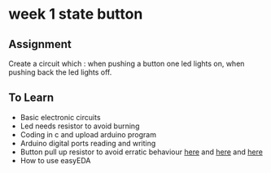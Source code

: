 # week 1 state button  

## Assignment 
Create a circuit which : when pushing a button one led lights on, when pushing back the led lights off.

## To Learn

- Basic electronic circuits   
- Led needs resistor to avoid burning  
- Coding in c and upload arduino program   
- Arduino digital ports reading and writing   
- Button pull up resistor to avoid erratic behaviour [here](https://www.youtube.com/watch?v=wxjerCHCEMg) and [here](https://www.youtube.com/watch?v=5vnW4U5Vj0k) and [here](https://learn.sparkfun.com/tutorials/pull-up-resistors/all)
- How to use easyEDA

